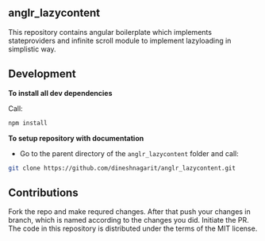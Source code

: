 ## anglr_lazycontent


This repository contains angular boilerplate which implements stateproviders and infinite scroll module to implement
lazyloading in simplistic way.


## Development

**To install all dev dependencies**

Call:

```bash
npm install
```

**To setup repository with documentation**

- Go to the parent directory of the `anglr_lazycontent` folder and call:

```bash
git clone https://github.com/dineshnagarit/anglr_lazycontent.git
```


## Contributions

Fork the repo and make requred changes. After that push your changes in branch, which is named according to the changes you did.
Initiate the PR.
The code in this repository is distributed under the terms of the MIT license.
